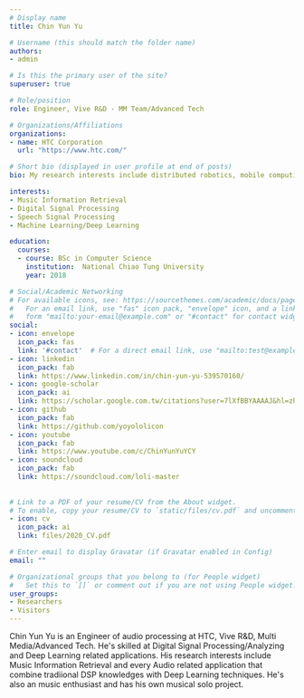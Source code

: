 ```yaml
---
# Display name
title: Chin Yun Yu

# Username (this should match the folder name)
authors:
- admin

# Is this the primary user of the site?
superuser: true

# Role/position
role: Engineer, Vive R&D - MM Team/Advanced Tech

# Organizations/Affiliations
organizations:
- name: HTC Corporation
  url: "https://www.htc.com/"

# Short bio (displayed in user profile at end of posts)
bio: My research interests include distributed robotics, mobile computing and programmable matter.

interests:
- Music Information Retrieval
- Digital Signal Processing
- Speech Signal Processing
- Machine Learning/Deep Learning

education:
  courses:
  - course: BSc in Computer Science
    institution:  National Chiao Tung University
    year: 2018

# Social/Academic Networking
# For available icons, see: https://sourcethemes.com/academic/docs/page-builder/#icons
#   For an email link, use "fas" icon pack, "envelope" icon, and a link in the
#   form "mailto:your-email@example.com" or "#contact" for contact widget.
social:
- icon: envelope
  icon_pack: fas
  link: '#contact'  # For a direct email link, use "mailto:test@example.org".
- icon: linkedin
  icon_pack: fab
  link: https://www.linkedin.com/in/chin-yun-yu-539570160/
- icon: google-scholar
  icon_pack: ai
  link: https://scholar.google.com.tw/citations?user=7lXfBBYAAAAJ&hl=zh-TW&oi=ao
- icon: github
  icon_pack: fab
  link: https://github.com/yoyololicon
- icon: youtube
  icon_pack: fab
  link: https://www.youtube.com/c/ChinYunYuYCY
- icon: soundcloud
  icon_pack: fab
  link: https://soundcloud.com/loli-master
  
  
# Link to a PDF of your resume/CV from the About widget.
# To enable, copy your resume/CV to `static/files/cv.pdf` and uncomment the lines below.
- icon: cv
  icon_pack: ai
  link: files/2020_CV.pdf

# Enter email to display Gravatar (if Gravatar enabled in Config)
email: ""

# Organizational groups that you belong to (for People widget)
#   Set this to `[]` or comment out if you are not using People widget.
user_groups:
- Researchers
- Visitors
---
```


Chin Yun Yu is an Engineer of audio processing at HTC, Vive R&D, Multi Media/Advanced Tech. He's skilled at Digital Signal Processing/Analyzing and Deep Learning related applications. His research interests include Music Information Retrieval and every Audio related application that combine tradiional DSP knowledges with Deep Learning techniques. He's also an music enthusiast and has his own musical solo project. 

